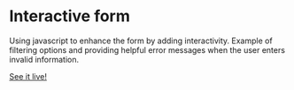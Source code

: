 # Interactive form

Using javascript to enhance the form by adding interactivity. Example of filtering options and providing helpful error messages when the user enters invalid information. 

[See it live!](https://tobiaszgala.github.io/Interactive-Form-JS/)
